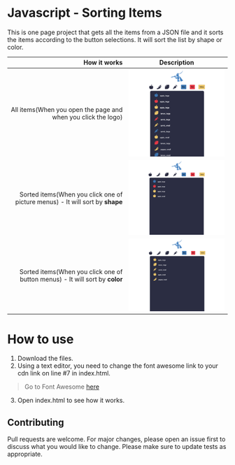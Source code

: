 # Javascript - Sorting Items

This is one page project that gets all the items from a JSON file and it sorts the items according to the button selections. It will sort the list by shape or color.

| How it works | Description |
| -----: | ----------- |
|  All items(When you open the page and when you click the logo) | <img src="https://github.com/rebeccachoo/javascript-sorting-items/blob/main/screenshot1.png?raw=true" width="400" />       |
|  Sorted items(When you click one of picture menus) - It will sort by **shape** | <img src="https://github.com/rebeccachoo/javascript-sorting-items/blob/main/screenshot2.png?raw=true" width="400" />       |
|  Sorted items(When you click one of button menus) - It will sort by **color** | <img src="https://github.com/rebeccachoo/javascript-sorting-items/blob/main/screenshot3.png?raw=true" width="400" />       |


# How to use

1. Download the files.
2. Using a text editor, you need to change the font awesome link to your cdn link on line #7 in index.html.
> Go to Font Awesome [here](https://fontawesome.com/start)
3. Open index.html to see how it works.

## Contributing

Pull requests are welcome. For major changes, please open an issue first to discuss what you would like to change.
Please make sure to update tests as appropriate. 
